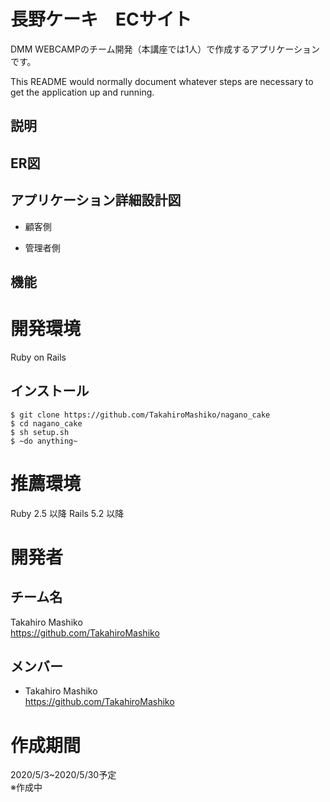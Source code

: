 # 長野ケーキ　ECサイト

DMM WEBCAMPのチーム開発（本講座では1人）で作成するアプリケーションです。

This README would normally document whatever steps are necessary to get the
application up and running.

## 説明

## ER図

## アプリケーション詳細設計図
* 顧客側

* 管理者側

## 機能

# 開発環境
Ruby on Rails

## インストール

```
$ git clone https://github.com/TakahiroMashiko/nagano_cake
$ cd nagano_cake
$ sh setup.sh
$ ~do anything~
```

# 推薦環境
Ruby 2.5 以降 Rails 5.2 以降

# 開発者
## チーム名
Takahiro Mashiko  
https://github.com/TakahiroMashiko

## メンバー
* Takahiro Mashiko  
https://github.com/TakahiroMashiko

# 作成期間
2020/5/3~2020/5/30予定  
※作成中
